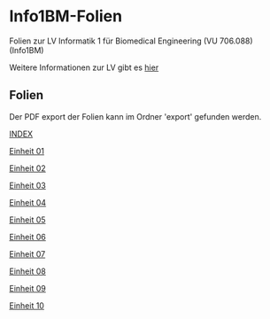 # Info1BM-Folien
Folien zur LV Informatik 1 für Biomedical Engineering (VU 706.088) (Info1BM) 

Weitere Informationen zur LV gibt es [hier](https://palme.iicm.tugraz.at/wiki/Info1BM)

## Folien

Der PDF export der Folien kann im Ordner 'export' gefunden werden.

[INDEX](https://flowolf.github.io/Info1BM-Folien)

[Einheit 01](https://flowolf.github.io/Info1BM-Folien/einheit_01.html)

[Einheit 02](https://flowolf.github.io/Info1BM-Folien/einheit_02.html)

[Einheit 03](https://flowolf.github.io/Info1BM-Folien/einheit_03.html)

[Einheit 04](https://flowolf.github.io/Info1BM-Folien/einheit_04.html)

[Einheit 05](https://flowolf.github.io/Info1BM-Folien/einheit_05.html)

[Einheit 06](https://flowolf.github.io/Info1BM-Folien/einheit_06.html)

[Einheit 07](https://flowolf.github.io/Info1BM-Folien/einheit_07.html)

[Einheit 08](https://flowolf.github.io/Info1BM-Folien/einheit_08.html)

[Einheit 09](https://flowolf.github.io/Info1BM-Folien/einheit_09.html)

[Einheit 10](https://flowolf.github.io/Info1BM-Folien/einheit_10.html)


